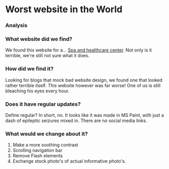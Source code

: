 

# Worst website in the World

### Analysis

### What website did we find?
We found this website for a... [Spa and healthcare center](http://www.serene-naturist.com/Naturist.html). Not only is it terrible, we're still not sure what it does.

### How did we find it?
Looking for blogs that mock bad website design, we found one that looked rather terrible itself. *This* website however was far worse! One of us is still bleaching his eyes every hour.

### Does it have regular updates?
Define regular? In short, no. It looks like it was made in MS Paint, with just a dash of epileptic seizures mixed in. There are no social media links. 


### What would we change about it?

1. Make a more soothing contrast
2. Scrolling navigation bar
3. Remove Flash elements
4. Exchange stock photo's of actual informative photo's.




